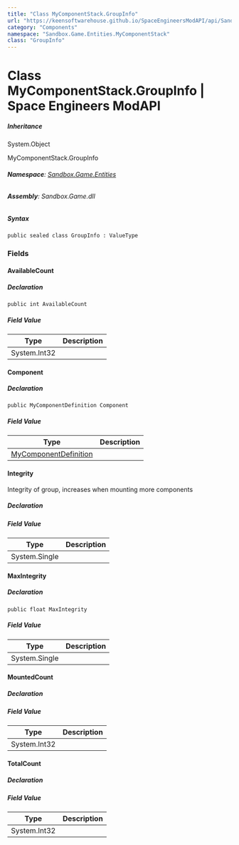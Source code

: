 ```yaml
---
title: "Class MyComponentStack.GroupInfo"
url: "https://keensoftwarehouse.github.io/SpaceEngineersModAPI/api/Sandbox.Game.Entities.MyComponentStack.GroupInfo.html"
category: "Components"
namespace: "Sandbox.Game.Entities.MyComponentStack"
class: "GroupInfo"
---
```


# Class MyComponentStack.GroupInfo | Space Engineers ModAPI

##### Inheritance

System.Object

MyComponentStack.GroupInfo

###### **Namespace**: [Sandbox.Game.Entities](https://keensoftwarehouse.github.io/SpaceEngineersModAPI/api/Sandbox.Game.Entities.html)

###### **Assembly**: Sandbox.Game.dll

##### Syntax

```
public sealed class GroupInfo : ValueType
```

### Fields

#### AvailableCount

##### Declaration

```
public int AvailableCount
```

##### Field Value

| Type | Description |
| --- | --- |
| System.Int32 |     |

#### Component

##### Declaration

```
public MyComponentDefinition Component
```

##### Field Value

| Type | Description |
| --- | --- |
| [MyComponentDefinition](https://keensoftwarehouse.github.io/SpaceEngineersModAPI/api/Sandbox.Definitions.MyComponentDefinition.html) |     |

#### Integrity

Integrity of group, increases when mounting more components

##### Declaration

##### Field Value

| Type | Description |
| --- | --- |
| System.Single |     |

#### MaxIntegrity

##### Declaration

```
public float MaxIntegrity
```

##### Field Value

| Type | Description |
| --- | --- |
| System.Single |     |

#### MountedCount

##### Declaration

##### Field Value

| Type | Description |
| --- | --- |
| System.Int32 |     |

#### TotalCount

##### Declaration

##### Field Value

| Type | Description |
| --- | --- |
| System.Int32 |     |